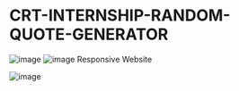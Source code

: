 # CRT-INTERNSHIP-RANDOM-QUOTE-GENERATOR
![image](https://github.com/cshovik/CRT-INTERNSHIP-RANDOM-QUOTE-GENERATOR/assets/113230439/0b4df0cd-42ba-4d63-be2d-cb86e591b114)
![image](https://github.com/cshovik/CRT-INTERNSHIP-RANDOM-QUOTE-GENERATOR/assets/113230439/953f2cba-1d10-438b-a5f3-5cecd1582d4d)
Responsive Website

![image](https://github.com/cshovik/CRT-INTERNSHIP-RANDOM-QUOTE-GENERATOR/assets/113230439/aebe37ac-6007-44df-9d87-c38b49351d2b)
